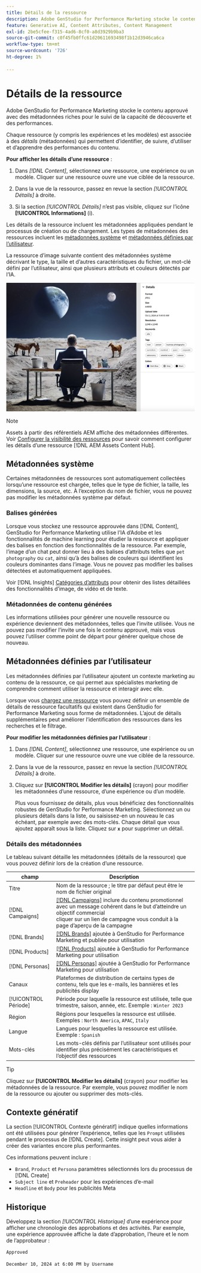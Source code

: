 ```yaml
---
title: Détails de la ressource
description: Adobe GenStudio for Performance Marketing stocke le contenu approuvé avec des métadonnées riches pour le suivi de la capacité de recherche et des performances.
feature: Generative AI, Content Attributes, Content Management
exl-id: 2be5cfee-f315-4ad6-8cf0-a8d3929b9ba3
source-git-commit: c0f45fb0ffc61d20611693498f1b12d3946ca6ca
workflow-type: tm+mt
source-wordcount: '726'
ht-degree: 1%

---
```


# Détails de la ressource

Adobe GenStudio for Performance Marketing stocke le contenu approuvé avec des métadonnées riches pour le suivi de la capacité de découverte et des performances.

Chaque ressource (y compris les expériences et les modèles) est associée à des _détails_ (métadonnées) qui permettent d’identifier, de suivre, d’utiliser et d’apprendre des performances du contenu.

**Pour afficher les détails d’une ressource** :

1. Dans _[!DNL Content]_, sélectionnez une ressource, une expérience ou un modèle. Cliquer sur une ressource ouvre une vue ciblée de la ressource.

1. Dans la vue de la ressource, passez en revue la section _[!UICONTROL Détails]_ à droite.

1. Si la section _[!UICONTROL Détails]_ n’est pas visible, cliquez sur l’icône **[!UICONTROL Informations]** (i).

Les détails de la ressource incluent les métadonnées appliquées pendant le processus de création ou de chargement. Les types de métadonnées des ressources incluent les [métadonnées système](#system-metadata) et [métadonnées définies par l’utilisateur](#user-defined-metadata).

La ressource d’image suivante contient des métadonnées système décrivant le type, la taille et d’autres caractéristiques du fichier, un mot-clé défini par l’utilisateur, ainsi que plusieurs attributs et couleurs détectés par l’IA.

![détails d’une ressource avec plusieurs balises](/help/assets/content-asset-details.png)

>[!NOTE]
>
>Assets à partir des référentiels AEM affiche des métadonnées différentes. Voir [Configurer la visibilité des ressources](connect-aem-repo.md#step-4-configure-asset-visibility) pour savoir comment configurer les détails d’une ressource [!DNL AEM Assets Content Hub].

## Métadonnées système

Certaines métadonnées de ressources sont automatiquement collectées lorsqu’une ressource est chargée, telles que le type de fichier, la taille, les dimensions, la source, etc. À l’exception du nom de fichier, vous ne pouvez pas modifier les métadonnées système par défaut.

### Balises générées

Lorsque vous stockez une ressource approuvée dans [!DNL Content], GenStudio for Performance Marketing utilise l’IA d’Adobe et les fonctionnalités de machine learning pour étudier la ressource et appliquer des balises en fonction des fonctionnalités de la ressource. Par exemple, l’image d’un chat peut donner lieu à des balises d’attributs telles que `pet photography` ou `cat`, ainsi qu’à des balises de couleurs qui identifient les couleurs dominantes dans l’image. Vous ne pouvez pas modifier les balises détectées et automatiquement appliquées.

Voir [!DNL Insights] [Catégories d’attributs](/help/user-guide/insights/attributes.md#categories) pour obtenir des listes détaillées des fonctionnalités d’image, de vidéo et de texte.

### Métadonnées de contenu générées

Les informations utilisées pour générer une nouvelle ressource ou expérience deviennent des métadonnées, telles que l’invite utilisée. Vous ne pouvez pas modifier l’invite une fois le contenu approuvé, mais vous pouvez l’utiliser comme point de départ pour générer quelque chose de nouveau.

## Métadonnées définies par l’utilisateur

Les métadonnées définies par l’utilisateur ajoutent un contexte marketing au contenu de la ressource, ce qui permet aux spécialistes marketing de comprendre comment utiliser la ressource et interagir avec elle.

Lorsque vous [chargez une ressource](/help/user-guide/content/manage-assets.md#add-assets) vous pouvez définir un ensemble de détails de ressource facultatifs qui existent dans GenStudio for Performance Marketing sous forme de métadonnées. L’ajout de détails supplémentaires peut améliorer l’identification des ressources dans les recherches et le filtrage.

**Pour modifier les métadonnées définies par l’utilisateur** :

1. Dans _[!DNL Content]_, sélectionnez une ressource, une expérience ou un modèle. Cliquer sur une ressource ouvre une vue ciblée de la ressource.

1. Dans la vue de la ressource, passez en revue la section _[!UICONTROL Détails]_ à droite.

1. Cliquez sur **[!UICONTROL Modifier les détails]** (crayon) pour modifier les métadonnées d’une ressource, d’une expérience ou d’un modèle.

   Plus vous fournissez de détails, plus vous bénéficiez des fonctionnalités robustes de GenStudio for Performance Marketing. Sélectionnez un ou plusieurs détails dans la liste, ou saisissez-en un nouveau le cas échéant, par exemple avec des mots-clés. Chaque détail que vous ajoutez apparaît sous la liste. Cliquez sur **`x`** pour supprimer un détail.

### Détails des métadonnées

Le tableau suivant détaille les métadonnées (détails de la ressource) que vous pouvez définir lors de la création d’une ressource.

| champ | Description |
| -------------- | ----------- |
| Titre | Nom de la ressource ; le titre par défaut peut être le nom de fichier original |
| [!DNL Campaigns] | [[!DNL Campaigns]](/help/user-guide/campaigns/overview.md) inclure du contenu promotionnel avec un message cohérent dans le but d’atteindre un objectif commercial<br>cliquer sur un lien de campagne vous conduit à la page d’aperçu de la campagne |
| [!DNL Brands] | [[!DNL Brands]](/help/user-guide/guidelines/brands.md) ajoutée à GenStudio for Performance Marketing et publiée pour utilisation |
| [!DNL Products] | [[!DNL Products]](/help/user-guide/guidelines/products.md) ajoutée à GenStudio for Performance Marketing pour utilisation |
| [!DNL Personas] | [[!DNL Personas]](/help/user-guide/guidelines/personas.md) ajoutée à GenStudio for Performance Marketing pour utilisation |
| Canaux | Plateformes de distribution de certains types de contenu, tels que les e-mails, les bannières et les publicités display |
| [!UICONTROL Période] | Période pour laquelle la ressource est utilisée, telle que trimestre, saison, année, etc. Exemple : `Winter 2023` |
| Région   | Régions pour lesquelles la ressource est utilisée. Exemples : `North America`, `APAC`, `Italy` |
| Langue | Langues pour lesquelles la ressource est utilisée. Exemple : `Spanish` |
| Mots-clés | Les mots-clés définis par l’utilisateur sont utilisés pour identifier plus précisément les caractéristiques et l’objectif des ressources |

>[!TIP]
>
>Cliquez sur **[!UICONTROL Modifier les détails]** (crayon) pour modifier les métadonnées de la ressource. Par exemple, vous pouvez modifier le nom de la ressource ou ajouter ou supprimer des mots-clés.

## Contexte génératif

La section [!UICONTROL Contexte génératif] indique quelles informations ont été utilisées pour générer l’expérience, telles que les `Prompt` utilisées pendant le processus de [!DNL Create]. Cette insight peut vous aider à créer des variantes encore plus performantes.

Ces informations peuvent inclure :

- `Brand`, `Product` et `Persona` paramètres sélectionnés lors du processus de [!DNL Create]
- `Subject line` et `Preheader` pour les expériences d’e-mail
- `Headline` et `Body` pour les publicités Meta

## Historique

Développez la section _[!UICONTROL Historique]_ d’une expérience pour afficher une chronologie des approbations et des activités. Par exemple, une expérience approuvée affiche la date d’approbation, l’heure et le nom de l’approbateur :

```
Approved

December 10, 2024 at 6:00 PM by Username
```
